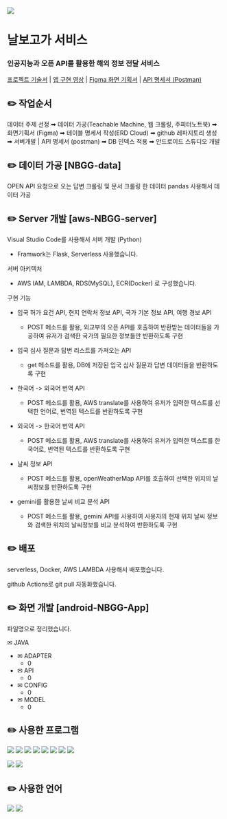 <img src="https://capsule-render.vercel.app/api?type=venom&color=8EB075&height=150&section=header&text=NBGG_SERVICE&animation=fadeIn&fontSize=40" />

# 날보고가 서비스
### 인공지능과 오픈 API를 활용한 해외 정보 전달 서비스

[프로젝트 기술서](https://docs.google.com/presentation/d/1AQag_PWCm9ceecWCT3EUIB5WncG7KaB6tDUjOzdZFdY/edit#slide=id.p)
| [앱 구현 영상](https://www.youtube.com/watch?v=19rsdIO6g-w)
| [Figma 화면 기획서](https://www.figma.com/design/laSgfv5ctjrYBpJpAe5FN5/%EB%82%A0%EB%B3%B4%EA%B3%A0%EA%B0%80-%EC%95%B1-%ED%99%94%EB%A9%B4-%EA%B8%B0%ED%9A%8D%EC%84%9C?node-id=0-1&t=B3bLwn9HAZ49UwtT-1) | [API 명세서 (Postman)](https://documenter.getpostman.com/view/35043308/2sA3kXDzoe)



✏️ 작업순서
-

데이터 주제 선정 ➡︎ 데이터 가공(Teachable Machine, 웹 크롤링, 주피터노트북) ➡︎ 화면기획서 (Figma) ➡︎ 테이블 명세서 작성(ERD Cloud) ➡︎ github 레파지토리 생성 ➡︎ 서버개발 | API 명세서 (postman) ➡︎ DB 인덱스 적용 ➡︎ 안드로이드 스튜디오 개발




✏️ 데이터 가공 [NBGG-data]
-

OPEN API 요청으로 오는 답변 크롤링 및 문서 크롤링 한 데이터 pandas 사용해서 데이터 가공



✏️ Server 개발 [aws-NBGG-server]
-

Visual Studio Code를 사용해서 서버 개발 (Python)
- Framwork는 Flask, Serverless 사용했습니다.

서버 아키텍처
- AWS IAM, LAMBDA, RDS(MySQL), ECR(Docker) 로 구성했습니다. 

구현 기능
- 입국 허가 요건 API, 현지 연락처 정보 API, 국가 기본 정보 API, 여행 경보 API
  - POST 메소드를 활용, 외교부의 오픈 API를 호출하여 반환받는 데이터들을 가공하여 유저가 검색한 국가의 필요한 정보들만 반환하도록 구현

- 입국 심사 질문과 답변 리스트를 가져오는 API
  - get 메소드를 활용, DB에 저장된 입국 심사 질문과 답변 데이터들을 반환하도록 구현

- 한국어 -> 외국어 번역 API
  - POST 메소드를 활용, AWS translate를 사용하여 유저가 입력한 텍스트를 선택한 언어로, 번역된 텍스트를 반환하도록 구현

- 외국어 -> 한국어 번역 API
  - POST 메소드를 활용, AWS translate를 사용하여 유저가 입력한 텍스트를 한국어로, 번역된 텍스트를 반환하도록 구현

- 날씨 정보 API
  - POST 메소드를 활용, openWeatherMap API를 호출하여 선택한 위치의 날씨정보를 반환하도록 구현

- gemini를 활용한 날씨 비교 분석 API
  - POST 메소드를 활용, gemini API를 사용하여 사용자의 현재 위치 날씨 정보와 검색한 위치의 날씨정보를 비교 분석하여 반환하도록 구현


✏️ 배포
-

serverless, Docker, AWS LAMBDA 사용해서 배포했습니다.

github Actions로 git pull 자동화했습니다.



✏️ 화면 개발 [android-NBGG-App]
-


파일명으로 정리했습니다.

✉︎ JAVA
- ✉︎ ADAPTER
  - 0
- ✉︎ API
  - 0
- ✉︎ CONFIG
  - 0
- ✉︎ MODEL
  - 0




✏️ 사용한 프로그램
-

<a href="https://jupyter.org/"><img src="https://img.shields.io/badge/jupyter-F37626?style=flat-square&logo=jupyter&logoColor=white"/></a>
<img src="https://img.shields.io/badge/Amazon AWS-232F3E?style=flat-square&logo=amazonaws&logoColor=white"/>
<img src="https://img.shields.io/badge/Visual Studio Code-007ACC?style=flat-square&logo=Visual Studio Code&logoColor=white"/>
<img src="https://img.shields.io/badge/Docker-2496ED?style=flat-square&logo=Docker&logoColor=white"/>
<img src="https://img.shields.io/badge/MySQL-4479A1?style=flat-square&logo=MySQL&logoColor=white"/>
<img src="https://img.shields.io/badge/TensorFlow-FF6F00?style=flat-square&logo=tensorflow&logoColor=white"/>
<img src="https://img.shields.io/badge/Figma-F24E1E?style=flat-square&logo=figma&logoColor=white"/>
<img src="https://img.shields.io/badge/Android Studio-3DDC84?style=flat-square&logo=Android Studio&logoColor=white"/>


<img src="https://img.shields.io/badge/Flask-000000?style=flat-square&logo=flask&logoColor=white"/> <img src="https://img.shields.io/badge/serverless-FD5750?style=flat-square&logo=serverless&logoColor=white"/>



✏️ 사용한 언어
-

<img src="https://img.shields.io/badge/java-007396?style=flat-square&logo=java&logoColor=white"/> <img src="https://img.shields.io/badge/Python-3776AB?style=flat-square&logo=Python&logoColor=white"/>


